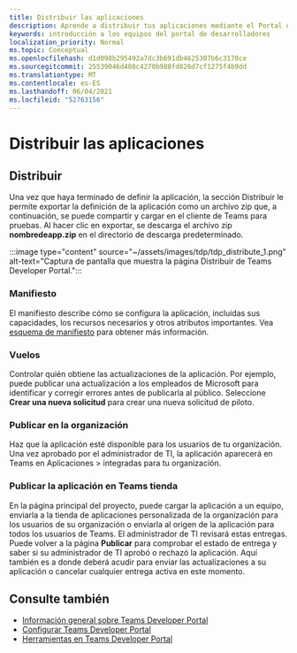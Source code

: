 ```yaml
---
title: Distribuir las aplicaciones
description: Aprende a distribuir tus aplicaciones mediante el Portal de desarrolladores para Microsoft Teams.
keywords: introducción a los equipos del portal de desarrolladores
localization_priority: Normal
ms.topic: Conceptual
ms.openlocfilehash: d1d098b295492a7dc3b691db4625307b6c3170ce
ms.sourcegitcommit: 25539046d408c4270b988fd826d7cf1275f4b9dd
ms.translationtype: MT
ms.contentlocale: es-ES
ms.lasthandoff: 06/04/2021
ms.locfileid: "52763156"
---
```

# <a name="distribute-your-apps"></a>Distribuir las aplicaciones

## <a name="distribute"></a>Distribuir

Una vez que haya terminado  de definir la aplicación, la sección Distribuir le permite exportar la definición de la aplicación como un archivo zip que, a continuación, se puede compartir y cargar en el cliente de Teams para pruebas. Al hacer clic en exportar, se descarga el archivo zip **nombredeapp.zip** en el directorio de descarga predeterminado.

:::image type="content" source="~/assets/images/tdp/tdp_distribute_1.png" alt-text="Captura de pantalla que muestra la página Distribuir de Teams Developer Portal.":::

### <a name="manifest"></a>Manifiesto

El manifiesto describe cómo se configura la aplicación, incluidas sus capacidades, los recursos necesarios y otros atributos importantes. Vea [esquema de manifiesto](~/resources/schema/manifest-schema.md) para obtener más información.

### <a name="flights"></a>Vuelos

Controlar quién obtiene las actualizaciones de la aplicación. Por ejemplo, puede publicar una actualización a los empleados de Microsoft para identificar y corregir errores antes de publicarla al público. Seleccione **Crear una nueva solicitud** para crear una nueva solicitud de piloto.

### <a name="publish-to-org"></a>Publicar en la organización

Haz que la aplicación esté disponible para los usuarios de tu organización. Una vez aprobado por el administrador de TI, la aplicación aparecerá en Teams en Aplicaciones > integradas para tu organización.

### <a name="publish-your-app-to-teams-store"></a>Publicar la aplicación en Teams tienda

En la página principal del proyecto, puede cargar la aplicación a un equipo, enviarla a la tienda de aplicaciones personalizada de la organización para los usuarios de su organización o enviarla al origen de la aplicación para todos los usuarios de Teams. El administrador de TI revisará estas entregas. Puede volver a la página **Publicar** para comprobar el estado de entrega y saber si su administrador de TI aprobó o rechazó la aplicación. Aquí también es a donde deberá acudir para enviar las actualizaciones a su aplicación o cancelar cualquier entrega activa en este momento.

## <a name="see-also"></a>Consulte también

* [Información general sobre Teams Developer Portal](~/concepts/build-and-test/teams-developer-portal.md)
* [Configurar Teams Developer Portal](~/concepts/tdp-configuration.md)
* [Herramientas en Teams Developer Portal](~/concepts/tdp-tools.md)